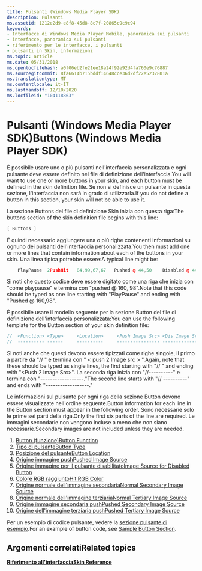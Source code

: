 ```yaml
---
title: Pulsanti (Windows Media Player SDK)
description: Pulsanti
ms.assetid: 1212e2d9-e8f8-45d8-8c7f-20865c9c9c94
keywords:
- Interfacce di Windows Media Player Mobile, panoramica sui pulsanti
- interfacce, panoramica sui pulsanti
- riferimento per le interfacce, i pulsanti
- pulsanti in Skin, informazioni
ms.topic: article
ms.date: 05/31/2018
ms.openlocfilehash: a0f06eb2fe21ee18a24f92e92d4fa760e9c76887
ms.sourcegitcommit: 8fa6614b715bddf14648cce36d2df22e5232801a
ms.translationtype: MT
ms.contentlocale: it-IT
ms.lasthandoff: 12/10/2020
ms.locfileid: "104118863"
---
```

# <a name="buttons-windows-media-player-sdk"></a><span data-ttu-id="52ecb-107">Pulsanti (Windows Media Player SDK)</span><span class="sxs-lookup"><span data-stu-id="52ecb-107">Buttons (Windows Media Player SDK)</span></span>

<span data-ttu-id="52ecb-108">È possibile usare uno o più pulsanti nell'interfaccia personalizzata e ogni pulsante deve essere definito nel file di definizione dell'interfaccia.</span><span class="sxs-lookup"><span data-stu-id="52ecb-108">You will want to use one or more buttons in your skin, and each button must be defined in the skin definition file.</span></span> <span data-ttu-id="52ecb-109">Se non si definisce un pulsante in questa sezione, l'interfaccia non sarà in grado di utilizzarla.</span><span class="sxs-lookup"><span data-stu-id="52ecb-109">If you do not define a button in this section, your skin will not be able to use it.</span></span>

<span data-ttu-id="52ecb-110">La sezione Buttons del file di definizione Skin inizia con questa riga:</span><span class="sxs-lookup"><span data-stu-id="52ecb-110">The buttons section of the skin definition file begins with this line:</span></span>


```C++
[ Buttons ]

```



<span data-ttu-id="52ecb-111">È quindi necessario aggiungere una o più righe contenenti informazioni su ognuno dei pulsanti dell'interfaccia personalizzata.</span><span class="sxs-lookup"><span data-stu-id="52ecb-111">You then must add one or more lines that contain information about each of the buttons in your skin.</span></span> <span data-ttu-id="52ecb-112">Una linea tipica potrebbe essere:</span><span class="sxs-lookup"><span data-stu-id="52ecb-112">A typical line might be:</span></span>


```C++
    PlayPause  2PushHit   84,99,67,67   Pushed @ 44,50    Disabled @ 44,50     0,255,255  Pushed @ 160,5      Pushed @ 160,98

```



<span data-ttu-id="52ecb-113">Si noti che questo codice deve essere digitato come una riga che inizia con "come playpause" e termina con "pushed @ 160, 98".</span><span class="sxs-lookup"><span data-stu-id="52ecb-113">Note that this code should be typed as one line starting with "PlayPause" and ending with "Pushed @ 160,98".</span></span>

<span data-ttu-id="52ecb-114">È possibile usare il modello seguente per la sezione Button del file di definizione dell'interfaccia personalizzata:</span><span class="sxs-lookup"><span data-stu-id="52ecb-114">You can use the following template for the Button section of your skin definition file:</span></span>


```C++
//  <Function> <Type>     <Location>     <Push Image Src> <Dis Image Src>    <Hit R,G,B> <Norm 2 Image Src> <Push 2 Image Src>
//  ---------- ------     ----------     ---------------- ---------------    ----------- ------------------ ------------------

```



<span data-ttu-id="52ecb-115">Si noti anche che questi devono essere tipizzati come righe singole, il primo a partire da "// <Function> " e termina con " &lt; push 2 Image src &gt; ".</span><span class="sxs-lookup"><span data-stu-id="52ecb-115">Again, note that these should be typed as single lines, the first starting with "// <Function>" and ending with "&lt;Push 2 Image Src&gt;".</span></span> <span data-ttu-id="52ecb-116">La seconda riga inizia con "//----------" e termina con "------------------."</span><span class="sxs-lookup"><span data-stu-id="52ecb-116">The second line starts with "// ----------" and ends with "------------------."</span></span>

<span data-ttu-id="52ecb-117">Le informazioni sul pulsante per ogni riga della sezione Button devono essere visualizzate nell'ordine seguente.</span><span class="sxs-lookup"><span data-stu-id="52ecb-117">Button information for each line in the Button section must appear in the following order.</span></span> <span data-ttu-id="52ecb-118">Sono necessarie solo le prime sei parti della riga.</span><span class="sxs-lookup"><span data-stu-id="52ecb-118">Only the first six parts of the line are required.</span></span> <span data-ttu-id="52ecb-119">Le immagini secondarie non vengono incluse a meno che non siano necessarie.</span><span class="sxs-lookup"><span data-stu-id="52ecb-119">Secondary images are not included unless they are needed.</span></span>

1.  [<span data-ttu-id="52ecb-120">Button (funzione)</span><span class="sxs-lookup"><span data-stu-id="52ecb-120">Button Function</span></span>](button-function.md)
2.  [<span data-ttu-id="52ecb-121">Tipo di pulsante</span><span class="sxs-lookup"><span data-stu-id="52ecb-121">Button Type</span></span>](button-type.md)
3.  [<span data-ttu-id="52ecb-122">Posizione del pulsante</span><span class="sxs-lookup"><span data-stu-id="52ecb-122">Button Location</span></span>](button-location.md)
4.  [<span data-ttu-id="52ecb-123">Origine immagine push</span><span class="sxs-lookup"><span data-stu-id="52ecb-123">Pushed Image Source</span></span>](pushed-image-source.md)
5.  [<span data-ttu-id="52ecb-124">Origine immagine per il pulsante disabilitato</span><span class="sxs-lookup"><span data-stu-id="52ecb-124">Image Source for Disabled Button</span></span>](image-source-for-disabled-button.md)
6.  [<span data-ttu-id="52ecb-125">Colore RGB raggiunto</span><span class="sxs-lookup"><span data-stu-id="52ecb-125">Hit RGB Color</span></span>](hit-rgb-color.md)
7.  [<span data-ttu-id="52ecb-126">Origine normale dell'immagine secondaria</span><span class="sxs-lookup"><span data-stu-id="52ecb-126">Normal Secondary Image Source</span></span>](normal-secondary-image-source.md)
8.  [<span data-ttu-id="52ecb-127">Origine normale dell'immagine terziaria</span><span class="sxs-lookup"><span data-stu-id="52ecb-127">Normal Tertiary Image Source</span></span>](normal-tertiary-image-source.md)
9.  [<span data-ttu-id="52ecb-128">Origine immagine secondaria push</span><span class="sxs-lookup"><span data-stu-id="52ecb-128">Pushed Secondary Image Source</span></span>](pushed-secondary-image-source.md)
10. [<span data-ttu-id="52ecb-129">Origine dell'immagine terziaria push</span><span class="sxs-lookup"><span data-stu-id="52ecb-129">Pushed Tertiary Image Source</span></span>](pushed-tertiary-image-source.md)

<span data-ttu-id="52ecb-130">Per un esempio di codice pulsante, vedere la [sezione pulsante di esempio](sample-button-section.md).</span><span class="sxs-lookup"><span data-stu-id="52ecb-130">For an example of button code, see [Sample Button Section](sample-button-section.md).</span></span>

## <a name="related-topics"></a><span data-ttu-id="52ecb-131">Argomenti correlati</span><span class="sxs-lookup"><span data-stu-id="52ecb-131">Related topics</span></span>

<dl> <dt>

[<span data-ttu-id="52ecb-132">**Riferimento all'interfaccia**</span><span class="sxs-lookup"><span data-stu-id="52ecb-132">**Skin Reference**</span></span>](skin-reference.md)
</dt> </dl>

 

 




